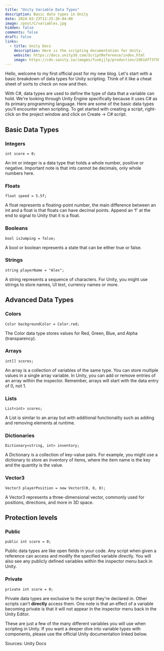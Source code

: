 ```yaml
---
title: "Unity Variable Data Types"
description: Basic data types in Unity
date: 2024-03-23T12:25:26-04:00
image: /post/C/variables.jpg
hidden: false
comments: false
draft: false
links:
  - title: Unity Docs
    description: Here is the scripting documentation for Unity.
    website: https://docs.unity3d.com/ScriptReference/index.html
    image: https://cdn.sanity.io/images/fuvbjjlp/production/2d61dff37585fcd78d7e407f4ba79cf89000d5c3-109x103.png
---
```


Hello, welcome to my first official post for my new blog.
Let's start with a basic breakdown of data types for Unity scripting. Think of it like a cheat sheet of sorts to check on now and then.

With C#, data types are used to define the type of data that a variable can hold. We're looking through Unity Engine specifically because it uses C# as its primary programming language. Here are some of the basic data types you’ll encounter when scripting. To get started with creating a script, right-click on the project window and click on Create -> C# script.

## Basic Data Types

### Integers

```
int score = 0;
```

An int or integer is a data type that holds a whole number, positive or negative. Important note is that ints cannot be decimals, only whole numbers here.

### Floats

```
float speed = 5.5f;
```

A float represents a floating-point number, the main difference between an int and a float is that floats can have decimal points. Append an ‘f’ at the end to signal to Unity that it is a float.

### Booleans

```
bool isJumping = false;
```

A bool or boolean represents a state that can be either true or false.

### Strings

```
string playerName = "Alex";
```

A string represents a sequence of characters. For Unity, you might use strings to store names, UI text, currency names or more.

## Advanced Data Types

### Colors

```
Color backgroundColor = Color.red;
```

The Color data type stores values for Red, Green, Blue, and Alpha (transparency).

### Arrays

```
int[] scores;
```

An array is a collection of variables of the same type. You can store multiple values in a single array variable. In Unity, you can add or remove entries of an array within the inspector. Remember, arrays will start with the data entry of 0, not 1.

### Lists

```
List<int> scores;
```

A List is similar to an array but with additional functionality such as adding and removing elements at runtime.

### Dictionaries

```
Dictionary<string, int> inventory;
```

A Dictionary is a collection of key-value pairs. For example, you might use a dictionary to store an inventory of items, where the item name is the key and the quantity is the value.

### Vector3

```
Vector3 playerPosition = new Vector3(0, 0, 0);
```

A Vector3 represents a three-dimensional vector, commonly used for positions, directions, and more in 3D space.

## Protection levels

### Public

```
public int score = 0;
```

Public data types are like open fields in your code. Any script when given a reference can access and modify the specified variable directly. You will also see any publicly defined variables within the inspector menu back in Unity.

### Private

```
private int score = 0;
```

Private data types are exclusive to the script they're declared in. Other scripts can't **directly** access them. One note is that an effect of a variable becoming private is that it will not appear in the inspector menu back in the Unity Editor.

These are just a few of the many different variables you will use when scripting in Unity. If you want a deeper dive into variable types with components, please use the official Unity documentation linked below.

Sources:
Unity Docs
